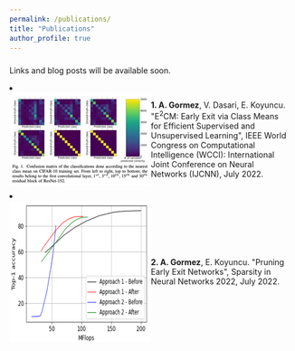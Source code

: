 ```yaml
---
permalink: /publications/
title: "Publications"
author_profile: true
---
```


Links and blog posts will be available soon.

<style>
div {
  padding-right: 10px;
  padding-bottom: 10px;
}
.box {
   display: flex;
   align-items:center;
}
</style>


<li><div class="box">
  <img style="vertical-align:middle; float: left" src="/assets/publications/e2cmfig.png" alt="">
  <span style=""><b>1. A. Gormez</b>, V. Dasari, E. Koyuncu. "E<sup>2</sup>CM: Early Exit via Class Means for Efficient Supervised and Unsupervised Learning", IEEE World Congress on Computational Intelligence (WCCI): International Joint Conference on Neural Networks (IJCNN), July 2022.</span>
</div></li>


<li><div class="box">
  <img style="vertical-align:middle; float: left" src="/assets/publications/snnfig.png" alt="">
  <span style=""><b>2. A. Gormez</b>, E. Koyuncu. "Pruning Early Exit Networks", Sparsity in Neural Networks 2022, July 2022.
</div></li>